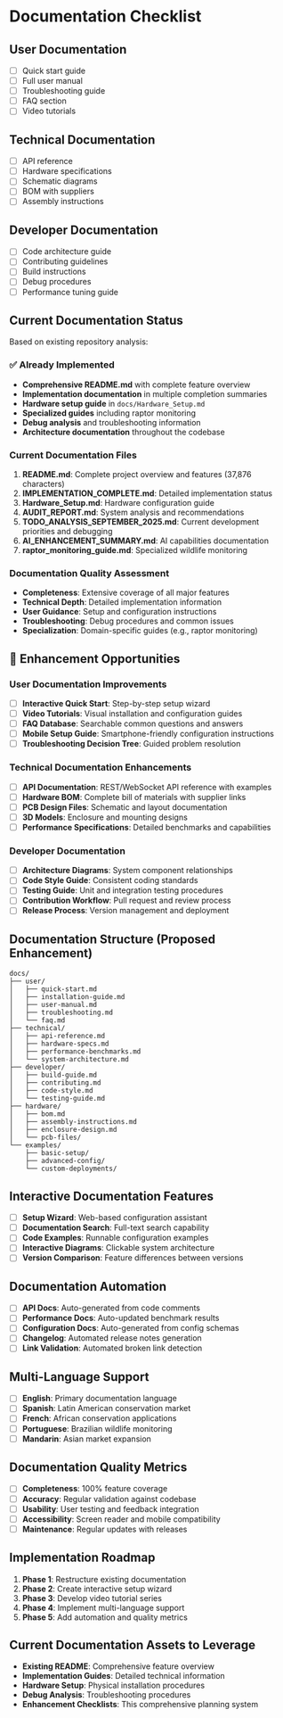 # Documentation Checklist

## User Documentation
- [ ] Quick start guide
- [ ] Full user manual
- [ ] Troubleshooting guide
- [ ] FAQ section
- [ ] Video tutorials

## Technical Documentation
- [ ] API reference
- [ ] Hardware specifications
- [ ] Schematic diagrams
- [ ] BOM with suppliers
- [ ] Assembly instructions

## Developer Documentation
- [ ] Code architecture guide
- [ ] Contributing guidelines
- [ ] Build instructions
- [ ] Debug procedures
- [ ] Performance tuning guide

## Current Documentation Status
Based on existing repository analysis:

### ✅ Already Implemented
- **Comprehensive README.md** with complete feature overview
- **Implementation documentation** in multiple completion summaries
- **Hardware setup guide** in `docs/Hardware_Setup.md`
- **Specialized guides** including raptor monitoring
- **Debug analysis** and troubleshooting information
- **Architecture documentation** throughout the codebase

### Current Documentation Files
1. **README.md**: Complete project overview and features (37,876 characters)
2. **IMPLEMENTATION_COMPLETE.md**: Detailed implementation status
3. **Hardware_Setup.md**: Hardware configuration guide
4. **AUDIT_REPORT.md**: System analysis and recommendations
5. **TODO_ANALYSIS_SEPTEMBER_2025.md**: Current development priorities and debugging
6. **AI_ENHANCEMENT_SUMMARY.md**: AI capabilities documentation
7. **raptor_monitoring_guide.md**: Specialized wildlife monitoring

### Documentation Quality Assessment
- **Completeness**: Extensive coverage of all major features
- **Technical Depth**: Detailed implementation information
- **User Guidance**: Setup and configuration instructions
- **Troubleshooting**: Debug procedures and common issues
- **Specialization**: Domain-specific guides (e.g., raptor monitoring)

## 🔄 Enhancement Opportunities

### User Documentation Improvements
- [ ] **Interactive Quick Start**: Step-by-step setup wizard
- [ ] **Video Tutorials**: Visual installation and configuration guides
- [ ] **FAQ Database**: Searchable common questions and answers
- [ ] **Mobile Setup Guide**: Smartphone-friendly configuration instructions
- [ ] **Troubleshooting Decision Tree**: Guided problem resolution

### Technical Documentation Enhancements
- [ ] **API Documentation**: REST/WebSocket API reference with examples
- [ ] **Hardware BOM**: Complete bill of materials with supplier links
- [ ] **PCB Design Files**: Schematic and layout documentation
- [ ] **3D Models**: Enclosure and mounting designs
- [ ] **Performance Specifications**: Detailed benchmarks and capabilities

### Developer Documentation
- [ ] **Architecture Diagrams**: System component relationships
- [ ] **Code Style Guide**: Consistent coding standards
- [ ] **Testing Guide**: Unit and integration testing procedures
- [ ] **Contribution Workflow**: Pull request and review process
- [ ] **Release Process**: Version management and deployment

## Documentation Structure (Proposed Enhancement)

```
docs/
├── user/
│   ├── quick-start.md
│   ├── installation-guide.md
│   ├── user-manual.md
│   ├── troubleshooting.md
│   └── faq.md
├── technical/
│   ├── api-reference.md
│   ├── hardware-specs.md
│   ├── performance-benchmarks.md
│   └── system-architecture.md
├── developer/
│   ├── build-guide.md
│   ├── contributing.md
│   ├── code-style.md
│   └── testing-guide.md
├── hardware/
│   ├── bom.md
│   ├── assembly-instructions.md
│   ├── enclosure-design.md
│   └── pcb-files/
└── examples/
    ├── basic-setup/
    ├── advanced-config/
    └── custom-deployments/
```

## Interactive Documentation Features
- [ ] **Setup Wizard**: Web-based configuration assistant
- [ ] **Documentation Search**: Full-text search capability
- [ ] **Code Examples**: Runnable configuration examples
- [ ] **Interactive Diagrams**: Clickable system architecture
- [ ] **Version Comparison**: Feature differences between versions

## Documentation Automation
- [ ] **API Docs**: Auto-generated from code comments
- [ ] **Performance Docs**: Auto-updated benchmark results
- [ ] **Configuration Docs**: Auto-generated from config schemas
- [ ] **Changelog**: Automated release notes generation
- [ ] **Link Validation**: Automated broken link detection

## Multi-Language Support
- [ ] **English**: Primary documentation language
- [ ] **Spanish**: Latin American conservation market
- [ ] **French**: African conservation applications
- [ ] **Portuguese**: Brazilian wildlife monitoring
- [ ] **Mandarin**: Asian market expansion

## Documentation Quality Metrics
- [ ] **Completeness**: 100% feature coverage
- [ ] **Accuracy**: Regular validation against codebase
- [ ] **Usability**: User testing and feedback integration
- [ ] **Accessibility**: Screen reader and mobile compatibility
- [ ] **Maintenance**: Regular updates with releases

## Implementation Roadmap
1. **Phase 1**: Restructure existing documentation
2. **Phase 2**: Create interactive setup wizard
3. **Phase 3**: Develop video tutorial series
4. **Phase 4**: Implement multi-language support
5. **Phase 5**: Add automation and quality metrics

## Current Documentation Assets to Leverage
- **Existing README**: Comprehensive feature overview
- **Implementation Guides**: Detailed technical information
- **Hardware Setup**: Physical installation procedures
- **Debug Analysis**: Troubleshooting procedures
- **Enhancement Checklists**: This comprehensive planning system